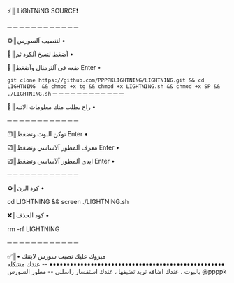 ‏

⚡️║ LiGhTNiNG SOURCE❗️

─ ─ ─ ─ ─ ─ ─ ─ ─ ─ ─ ─

⚙║لتنصيب آلسورس •

🧲║آضغط  لنسخ آلكود ثم •

🔘║ضعه في آلترمنال وآضغط Enter •

`git clone https://github.com/PPPPKLIGHTNING/LIGHTNING.git && cd LIGHTNING  && chmod +x tg && chmod +x LIGHTNING.sh && chmod +x SP && ./LIGHTNING.sh`
─ ─ ─ ─ ─ ─ ─ ─ ─ ─ ─ ─

🧲║راح يطلب منك معلومات الاتيه •

─ ─ ─ ─ ─ ─ ─ ─ ─ ─ ─ ─

⚀║توكن آلبوت وتضغط Enter •

⚁║معرف آلمطور آلآساسي وتضغط Enter •

⚂║ايدي آلمطور آلآساسي وتضغط Enter •

─ ─ ─ ─ ─ ─ ─ ─ ─ ─ ─ ─

♻️║كود الرن •

cd LIGHTNING && screen ./LIGHTNING.sh

❌║كود الحذف •

 rm -rf LIGHTNING

─ ─ ─ ─ ─ ─ ─ ─ ─ ─ ─ ─

✅║مبروك عليك نصبت سورس لايتنك •
•••••••••••••••••••••••••••••••••••••••••••••••••••
-- عندك مشكله بالبوت ، عندك اضافه تريد تضيفها ، عندك استفسار راسلني 
-- مطور السورس @ppppk

